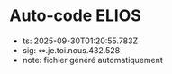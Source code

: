 # Auto-code ELIOS
- ts: 2025-09-30T01:20:55.783Z
- sig: ∞.je.toi.nous.432.528
- note: fichier généré automatiquement